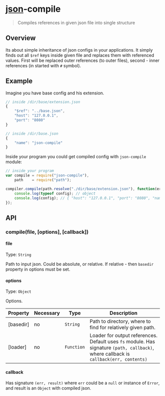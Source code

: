 # [json](http://json.org)-compile

> Compiles references in given json file into single structure

## Overview

Its about simple inheritance of json configs in your applications. It simply finds out all `$ref` keys inside given file
and replaces them with referenced values. First will be replaced outer references (to outer files), second - inner references
(in started with `#` symbol).

## Example

Imagine you have base config and his extension.

```js
// inside /dir/base/extension.json
{
    "$ref": "../base.json",
    "host": "127.0.0.1",
    "port": "8080"
}

// inside /dir/base.json
{
    "name": "json-compile"
}
```

Inside your program you could get compiled config with `json-compile` module:

```js
// inside your program
var compile = require("json-compile"),
    path    = require("path");

compiler.compile(path.resolve("./dir/base/extension.json"), function(err, config) {
    console.log(typeof config); // object
    console.log(config); // { "host": "127.0.0.1", "port": "8080", "name": "json-compile" }
});
```

## API

### compile(file, [options], [callback])

#### file

Type: `String`

Path to input json. Could be absolute, or relative. If relative - then `basedir` property in options must be set.

#### options

Type: `Object`

Options.


Property     | Necessary | Type       | Description
-------------|-----------|------------|---------------------
[basedir]    | no        | `String`   | Path to directory, where to find for relatively given path.
[loader]     | no        | `Function` | Loader for output references. Default uses `fs` module. Has signature `(path, callback)`, where callback is `callback(err, contents)`

#### callback

Has signature `(err, result)` where `err` could be a `null` or instance of `Error`, and result is an `Object` with compiled json.